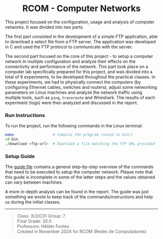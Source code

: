 <h1 align="center">RCOM - Computer Networks</h1>

This project focused on the configuration, usage and analysis of computer networks. It was divided into two parts.

The first part consisted in the development of a simple FTP application, able to download a select file from a FTP server. The application was developed in C and used the FTP protocol to communicate with the server.

The second part focused on the core of this project - to setup a computer network in multiple configuration and analyze their effects on the connectivity and performance of the network. This part took place on a computer lab specifically prepared for this project, and was divided into a total of 6 experiments, to be developed throughout the practical classes. In these experiments, we had to physically connect the computers (by configuring Ethernet cables, switches and routers), adjust some networking parameters on Linux machines and analyze the network traffic using multiple tools, such as `ping`, `traceroute` and Wireshark. The results of each experiment (logs) were then analyzed and discussed in the report.

### Run Instructions

To run the project, run the following commands in the Linux terminal:

```sh
make                  # Compile the program (saved in bin/)
cd bin                
./download <ftp-url>  # Download a file matching the FTP URL provided
```

### Setup Guide

The [guide file](./guide.md) contains a general step-by-step overview of the commands that need to be executed to setup the computer network. Please note that this guide is incomplete in some of the latter steps and the values obtained can vary between machines. 

A more in-depth analysis can be found in the report. The guide was just something we wrote to keep track of the commands/instructions and help us during the initial classes.

---

> Class: 3LEIC01 Group: 7  
> Final Grade: 20.0  
> Professors: Hélder Fontes  
> Created in November 2024 for RCOM (Redes de Computadores)  